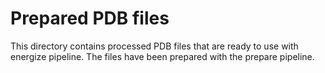 # Prepared PDB files

This directory contains processed PDB files that are ready to use with energize pipeline.
The files have been prepared with the prepare pipeline. 

[//]: # (**1gfl_cm.pdb**: A homology model based on PDB:1GFL, created to match the reference sequence of the avGFP DMS dataset. )